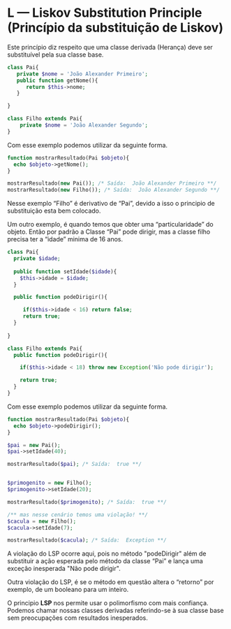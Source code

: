 # L — Liskov Substitution Principle (Princípio da substituição de Liskov)

Este princípio diz respeito que uma classe derivada (Herança) deve ser substituível pela sua classe base.

```php
class Pai{
   private $nome = 'João Alexander Primeiro';
   public function getNome(){
      return $this->nome;
   }

}

class Filho extends Pai{
    private $nome = 'João Alexander Segundo';
}
```

Com esse exemplo podemos utilizar da seguinte forma.

```php
function mostrarResultado(Pai $objeto){
  echo $objeto->getNome();
}

mostrarResultado(new Pai()); /* Saída:  João Alexander Primeiro **/
mostrarResultado(new Filho()); /* Saída:  João Alexander Segundo **/
```

Nesse exemplo “Filho” é derivativo de “Pai”, devido a isso o principio de substituição esta bem colocado.


Um outro exemplo, é quando temos que obter uma “particularidade” do objeto. Então por padrão a Classe “Pai” pode dirigir, mas a classe filho precisa ter a “idade” minima de 16 anos.

```php
class Pai{
  private $idade;
  
  public function setIdade($idade){
    $this->idade = $idade;
  }

  public function podeDirigir(){

     if($this->idade < 16) return false;
     return true;
  }
  
}

class Filho extends Pai{
  public function podeDirigir(){

    if($this->idade < 18) throw new Exception('Não pode dirigir');

    return true;
  }
}
```

Com esse exemplo podemos utilizar da seguinte forma.

```php
function mostrarResultado(Pai $objeto){
  echo $objeto->podeDirigir();
}

$pai = new Pai();
$pai->setIdade(40);

mostrarResultado($pai); /* Saída:  true **/


$primogenito = new Filho();
$primogenito->setIdade(20);

mostrarResultado($primogenito); /* Saída:  true **/

/** mas nesse cenário temos uma violação! **/
$cacula = new Filho();
$cacula->setIdade(7);

mostrarResultado($cacula); /* Saída:  Exception **/
```

A violação do LSP ocorre aqui, pois no método "podeDirigir" além de substituir a ação esperada pelo método da classe “Pai” e lança uma exceção inesperada "Não pode dirigir".

Outra violação do LSP, é se o método em questão altera o “retorno” por exemplo, de um booleano para um inteiro.

O principio **LSP** nos permite usar o polimorfismo com mais confiança. Podemos chamar nossas classes derivadas referindo-se à sua classe base sem preocupações com resultados inesperados.

